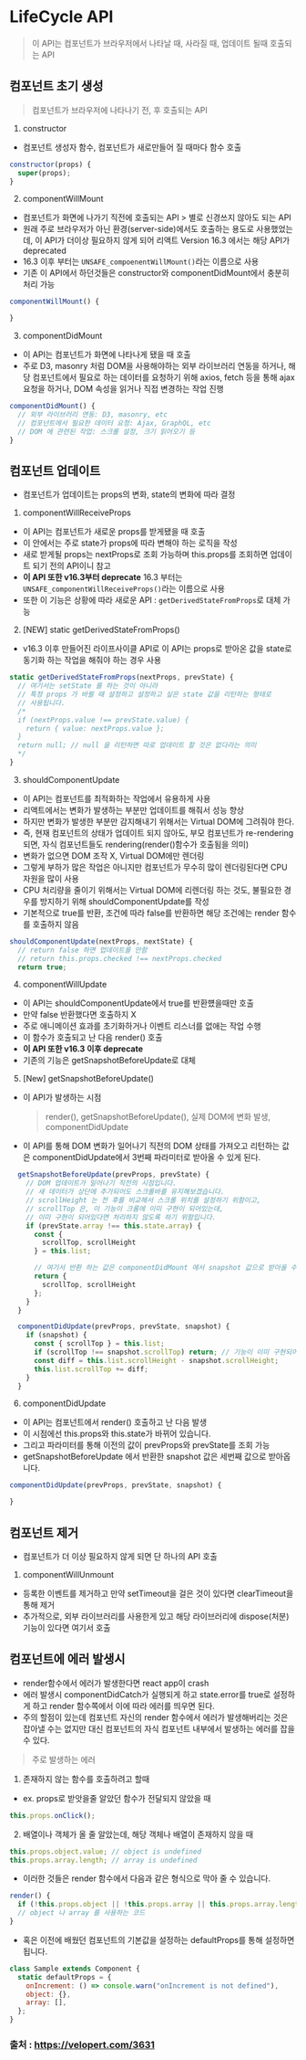 # LifeCycle API

> 이 API는 컴포넌트가 브라우저에서 나타날 때, 사라질 때, 업데이트 될때 호출되는 API

## 컴포넌트 초기 생성

> 컴포넌트가 브라우저에 나타나기 전, 후 호출되는 API

1. constructor

- 컴포넌트 생성자 함수, 컴포넌트가 새로만들어 질 때마다 함수 호출

```jsx
constructor(props) {
  super(props);
}
```

2. componentWillMount

- 컴포넌트가 화면에 나가기 직전에 호출되는 API > 별로 신경쓰지 않아도 되는 API
- 원래 주로 브라우저가 아닌 환경(server-side)에서도 호출하는 용도로 사용했었는데, 이 API가 더이상 필요하지 않게 되어 리액트 Version 16.3 에서는 해당 API가 deprecated
- 16.3 이후 부터는 `UNSAFE_compoenentWillMount()`라는 이름으로 사용
- 기존 이 API에서 하던것들은 constructor와 componentDidMount에서 충분히 처리 가능

```jsx
componentWillMount() {

}
```

3. componentDidMount

- 이 API는 컴포넌트가 화면에 나타나게 됐을 때 호출
- 주로 D3, masonry 처럼 DOM을 사용해야하는 외부 라이브러리 연동을 하거나, 해당 컴포넌트에서 필요로 하는 데이터를 요청하기 위해 axios, fetch 등을 통해 ajax 요청을 하거나, DOM 속성을 읽거나 직접 변경하는 작업 진행

```jsx
componentDidMount() {
  // 외부 라이브러리 연동: D3, masonry, etc
  // 컴포넌트에서 필요한 데이터 요청: Ajax, GraphQL, etc
  // DOM 에 관련된 작업: 스크롤 설정, 크기 읽어오기 등
}
```

## 컴포넌트 업데이트

- 컴포넌트가 업데이트는 props의 변화, state의 변화에 따라 결정

1. componentWillReceiveProps

- 이 API는 컴포넌트가 새로운 props를 받게됐을 때 호출
- 이 안에서는 주로 state가 props에 따라 변해야 하는 로직을 작성
- 새로 받게될 props는 nextProps로 조회 가능하며 this.props를 조회하면 업데이트 되기 전의 API이니 참고
- **이 API 또한 v16.3부터 deprecate** 16.3 부터는 `UNSAFE_componentWillReceiveProps()`라는 이름으로 사용
- 또한 이 기능은 상황에 따라 새로운 API : `getDerivedStateFromProps`로 대체 가능

2. [NEW] static getDerivedStateFromProps()

- v16.3 이후 만들어진 라이프사이클 API로 이 API는 props로 받아온 값을 state로 동기화 하는 작업을 해줘야 하는 경우 사용

```jsx
static getDerivedStateFromProps(nextProps, prevState) {
  // 여기서는 setState 를 하는 것이 아니라
  // 특정 props 가 바뀔 때 설정하고 설정하고 싶은 state 값을 리턴하는 형태로
  // 사용됩니다.
  /*
  if (nextProps.value !== prevState.value) {
    return { value: nextProps.value };
  }
  return null; // null 을 리턴하면 따로 업데이트 할 것은 없다라는 의미
  */
}
```

3. shouldComponentUpdate

- 이 API는 컴포넌트를 최적화하는 작업에서 유용하게 사용
- 리액트에서는 변화가 발생하는 부분만 업데이트를 해줘서 성능 향상
- 하지만 변화가 발생한 부분만 감지해내기 위해서는 Virtual DOM에 그려줘야 한다.
- 즉, 현재 컴포넌트의 상태가 업데이트 되지 않아도, 부모 컴포넌트가 re-rendering 되면, 자식 컴포넌트들도 rendering(render()함수가 호출됨을 의미)
- 변화가 없으면 DOM 조작 X, Virtual DOM에만 렌더링
- 그렇게 부하가 많은 작업은 아니지만 컴포넌트가 무수히 많이 렌더링된다면 CPU 자원을 많이 사용
- CPU 처리량을 줄이기 위해서는 Virtual DOM에 리렌더링 하는 것도, 불필요한 경우를 방지하기 위해 shouldComponentUpdate를 작성
- 기본적으로 true를 반환, 조건에 따라 false를 반환하면 해당 조건에는 render 함수를 호출하지 않음

```jsx
shouldComponentUpdate(nextProps, nextState) {
  // return false 하면 업데이트를 안함
  // return this.props.checked !== nextProps.checked
  return true;
```

4. componentWillUpdate

- 이 API는 shouldComponentUpdate에서 true를 반환헀을때만 호출
- 만약 false 반환했다면 호출하지 X
- 주로 애니메이션 효과를 초기화하거나 이벤트 리스너를 없애는 작업 수행
- 이 함수가 호출되고 난 다음 render() 호출
- **이 API 또한 v16.3 이후 deprecate**
- 기존의 기능은 getSnapshotBeforeUpdate로 대체

5. [New] getSnapshotBeforeUpdate()

- 이 API가 발생하는 시점
  > render(), getSnapshotBeforeUpdate(), 실제 DOM에 변화 발생, componentDidUpdate
- 이 API를 통해 DOM 변화가 일어나기 직전의 DOM 상태를 가져오고 리턴하는 값은 componentDidUpdate에서 3번째 파라미터로 받아올 수 있게 된다.

```jsx
  getSnapshotBeforeUpdate(prevProps, prevState) {
    // DOM 업데이트가 일어나기 직전의 시점입니다.
    // 새 데이터가 상단에 추가되어도 스크롤바를 유지해보겠습니다.
    // scrollHeight 는 전 후를 비교해서 스크롤 위치를 설정하기 위함이고,
    // scrollTop 은, 이 기능이 크롬에 이미 구현이 되어있는데,
    // 이미 구현이 되어있다면 처리하지 않도록 하기 위함입니다.
    if (prevState.array !== this.state.array) {
      const {
        scrollTop, scrollHeight
      } = this.list;

      // 여기서 반환 하는 값은 componentDidMount 에서 snapshot 값으로 받아올 수 있습니다.
      return {
        scrollTop, scrollHeight
      };
    }
  }

  componentDidUpdate(prevProps, prevState, snapshot) {
    if (snapshot) {
      const { scrollTop } = this.list;
      if (scrollTop !== snapshot.scrollTop) return; // 기능이 이미 구현되어있다면 처리하지 않습니다.
      const diff = this.list.scrollHeight - snapshot.scrollHeight;
      this.list.scrollTop += diff;
    }
  }
```

6. componentDidUpdate

- 이 API는 컴포넌트에서 render() 호출하고 난 다음 발생
- 이 시점에선 this.props와 this.state가 바뀌어 있습니다.
- 그리고 파라미터를 통해 이전의 값이 prevProps와 prevState를 조회 가능
- getSnapshotBeforeUpdate 에서 반환한 snapshot 값은 세번째 값으로 받아옵니다.

```jsx
componentDidUpdate(prevProps, prevState, snapshot) {

}
```

## 컴포넌트 제거

- 컴포넌트가 더 이상 필요하지 않게 되면 단 하나의 API 호출

1. componentWillUnmount

- 등록한 이벤트를 제거하고 만약 setTimeout을 걸은 것이 있다면 clearTimeout을 통해 제거
- 추가적으로, 외부 라이브러리를 사용한게 있고 해당 라이브러리에 dispose(처분) 기능이 있다면 여기서 호출

## 컴포넌트에 에러 발생시

- render함수에서 에러가 발생한다면 react app이 crash
- 에러 발생시 componentDidCatch가 실행되게 하고 state.error를 true로 설정하게 하고 render 함수쪽에서 이에 따라 에러를 띄우면 된다.
- 주의 할점이 있는데 컴포넌트 자신의 render 함수에서 에러가 발생해버리는 것은 잡아낼 수는 없지만 대신 컴포넌트의 자식 컴포넌트 내부에서 발생하는 에러를 잡을 수 있다.

> 주로 발생하는 에러

1. 존재하지 않는 함수를 호출하려고 할때

- ex. props로 받앗을줄 알았던 함수가 전달되지 않았을 때

```jsx
this.props.onClick();
```

2. 배열이나 객체가 올 줄 알았는데, 해당 객체나 배열이 존재하지 않을 때

```jsx
this.props.object.value; // object is undefined
this.props.array.length; // array is undefined
```

- 이러한 것들은 render 함수에서 다음과 같은 형식으로 막아 줄 수 있습니다.

```jsx
render() {
  if (!this.props.object || !this.props.array || this.props.array.length ===0) return null;
  // object 나 array 를 사용하는 코드
}
```

- 혹은 이전에 배웠던 컴포넌트의 기본값을 설정하는 defaultProps를 통해 설정하면 됩니다.

```jsx
class Sample extends Component {
  static defaultProps = {
    onIncrement: () => console.warn("onIncrement is not defined"),
    object: {},
    array: [],
  };
}
```

### 출처 : https://velopert.com/3631
